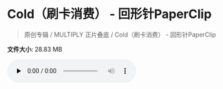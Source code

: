 # Cold（刷卡消费） - 回形针PaperClip

> 原创专辑 / MULTIPLY 正片叠底 / Cold（刷卡消费） - 回形针PaperClip

**文件大小**: 28.83 MB

<audio preload="none" controls><source src="https://file.hsyhx.top/archive/原创专辑/MULTIPLY 正片叠底/Cold（刷卡消费） - 回形针PaperClip.flac" type="audio/mpeg">🤔 您的浏览器不支持此音频格式</audio>